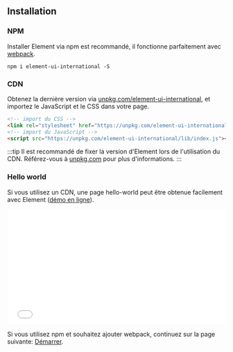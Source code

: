 ## Installation

### NPM

Installer Element via npm est recommandé, il fonctionne parfaitement avec [webpack](https://webpack.js.org/).

```shell
npm i element-ui-international -S
```

### CDN

Obtenez la dernière version via [unpkg.com/element-ui-international](https://unpkg.com/element-ui-international/), et importez le JavaScript et le CSS dans votre page.

```html
<!-- import du CSS -->
<link rel="stylesheet" href="https://unpkg.com/element-ui-international/lib/theme-chalk/index.css">
<!-- import du JavaScript -->
<script src="https://unpkg.com/element-ui-international/lib/index.js"></script>
```

:::tip
Il est recommandé de fixer la version d'Element lors de l'utilisation du CDN. Référez-vous à  [unpkg.com](https://unpkg.com) pour plus d'informations.
:::

### Hello world

Si vous utilisez un CDN, une page hello-world peut être obtenue facilement avec Element ([démo en ligne](https://codepen.io/ziyoung/pen/rRKYpd)).

<iframe height="265" style="width: 100%;" scrolling="no" title="Element demo" src="//codepen.io/ziyoung/embed/rRKYpd/?height=265&theme-id=light&default-tab=html" frameborder="no" allowtransparency="true" allowfullscreen="true">
  See the Pen <a href='https://codepen.io/ziyoung/pen/rRKYpd/'>Element demo</a> by hetech
  (<a href='https://codepen.io/ziyoung'>@ziyoung</a>) on <a href='https://codepen.io'>CodePen</a>.
</iframe>

Si vous utilisez npm et souhaitez ajouter webpack, continuez sur la page suivante: [Démarrer](/#/fr-FR/component/quickstart).
